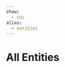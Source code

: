 ```yaml
---
show:
  - toc
alias:
  - entities
---
```


# All Entities

<!-- material/tags { include: [Entities] } -->


